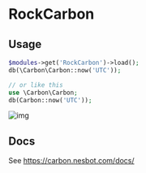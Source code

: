 # RockCarbon

## Usage

```php
$modules->get('RockCarbon')->load();
db(\Carbon\Carbon::now('UTC'));

// or like this
use \Carbon\Carbon;
db(Carbon::now('UTC'));
```

![img](https://i.imgur.com/q1UMQ4k.png)

## Docs

See https://carbon.nesbot.com/docs/
